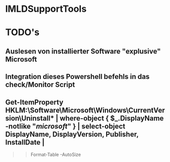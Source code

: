 # lMLDSupportTools

# TODO's
## Auslesen von installierter Software "explusive" Microsoft 
## Integration dieses Powershell befehls in das check/Monitor Script 
## Get-ItemProperty HKLM:\Software\Microsoft\Windows\CurrentVersion\Uninstall\* | where-object { $_.DisplayName -notlike "*microsoft*" } | select-object DisplayName, DisplayVersion, Publisher, InstallDate |
>> Format-Table -AutoSize
